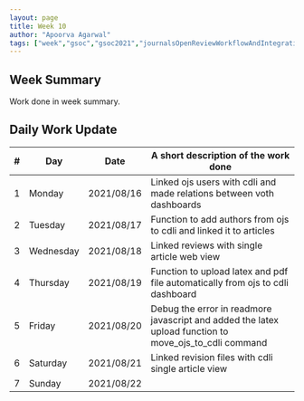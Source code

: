 ```yaml
---
layout: page
title: Week 10
author: "Apoorva Agarwal"
tags: ["week","gsoc","gsoc2021","journalsOpenReviewWorkflowAndIntegration","week#10","eval#2"]
---
```


## Week Summary

 
Work done in week summary.

## Daily Work Update

|\#|Day|Date|A short description of the work done|  
|---	|---	|---	|---	|  
|1   	| Monday 	|   2021/08/16	| Linked ojs users with cdli and made relations between voth dashboards |
|2   	| Tuesday  	|   2021/08/17	| Function to add authors from ojs to cdli and linked it to articles |  
|3   	| Wednesday |   2021/08/18	| Linked reviews with single article web view |  
|4   	| Thursday  |   2021/08/19	| Function to upload latex and pdf file automatically from ojs to cdli dashboard |  
|5   	| Friday  	|   2021/08/20	| Debug the error in readmore javascript and added the latex upload function to move_ojs_to_cdli command |  
|6   	| Saturday  |   2021/08/21	| Linked revision files with cdli single article view |  
|7   	| Sunday  	|   2021/08/22	|  |  
